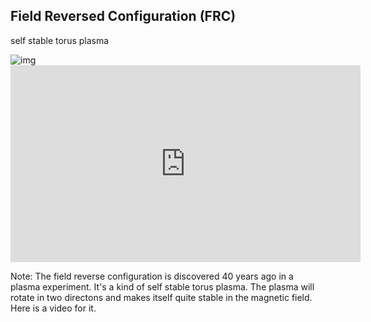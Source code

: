 ## Field Reversed Configuration (FRC)

self stable torus plasma

<div class="r-stack">

<img class="fragment fade-out" src="https://s2.loli.net/2023/04/23/I8imelgGsPSEFwQ.png" alt="img"> 

<iframe class="fragment fade-in" width="560" height="315" src="https://www.youtube.com/embed/2i7taw2HAE4" title="YouTube video player" frameborder="0" allow="accelerometer; autoplay; clipboard-write; encrypted-media; gyroscope; picture-in-picture; web-share" allowfullscreen></iframe> 

</div>


Note:
The field reverse configuration is discovered 40 years ago in a plasma experiment. It's a kind of self stable torus plasma. The plasma will rotate in two directons and makes itself quite stable in the magnetic field. 
Here is a video for it.